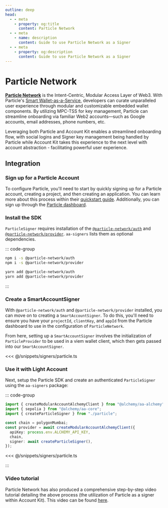 ```yaml
---
outline: deep
head:
  - - meta
    - property: og:title
      content: Particle Network
  - - meta
    - name: description
      content: Guide to use Particle Network as a Signer
  - - meta
    - property: og:description
      content: Guide to use Particle Network as a Signer
---
```


# Particle Network

[**Particle Network**](https://particle.network/) is the Intent-Centric, Modular Access Layer of Web3. With Particle's [Smart Wallet-as-a-Service](https://blog.particle.network/announcing-our-smart-wallet-as-a-service-modular-stack-upgrading-waas-with-erc-4337), developers can curate unparalleled user experience through modular and customizable embedded wallet components. By utilizing MPC-TSS for key management, Particle can streamline onboarding via familiar Web2 accounts—such as Google accounts, email addresses, phone numbers, etc.

Leveraging both Particle and Account Kit enables a streamlined onboarding flow, with social logins and Signer key management being handled by Particle while Account Kit takes this experience to the next level with account abstraction - facilitating powerful user experience.

## Integration

### Sign up for a Particle Account

To configure Particle, you'll need to start by quickly signing up for a Particle account, creating a project, and then creating an application. You can learn more about this process within their [quickstart guide](https://docs.particle.network/getting-started/dashboard/manage-projects). Additionally, you can sign up through the [Particle dashboard](https://dashboard.particle.network/#/login).

### Install the SDK

`ParticleSigner` requires installation of the [`@particle-network/auth`](https://docs.particle.network/developers/auth-service/sdks/web) and [`@particle-network/provider`](https://docs.particle.network/developers/auth-service/sdks/web). `aa-signers` lists them as optional dependencies.

::: code-group

```bash [npm]
npm i -s @particle-network/auth
npm i -s @particle-network/provider
```

```bash [yarn]
yarn add @particle-network/auth
yarn add @particle-network/provider
```

:::

### Create a SmartAccountSigner

With `@particle-network/auth` and `@particle-network/provider` installed, you can move on to creating a `SmartAccountSigner`. To do this, you'll need to ensure you have your `projectId`, `clientKey`, and `appId` from the Particle dashboard to use in the configuration of `ParticleNetwork`.

From here, setting up a `SmartAccountSigner` involves the initialization of `ParticleProvider` to be used in a viem wallet client, which then gets passed into our `SmartAccountSigner`.

<<< @/snippets/signers/particle.ts

### Use it with Light Account

Next, setup the Particle SDK and create an authenticated `ParticleSigner` using the `aa-signers` package:

::: code-group

```ts [example.ts]
import { createModularAccountAlchemyClient } from "@alchemy/aa-alchemy";
import { sepolia } from "@alchemy/aa-core";
import { createParticleSigner } from "./particle";

const chain = polygonMumbai;
const provider = await createModularAccountAlchemyClient({
  apiKey: process.env.ALCHEMY_API_KEY,
  chain,
  signer: await createParticleSigner(),
});
```

<<< @/snippets/signers/particle.ts

:::

### Video tutorial

Particle Network has also produced a comprehensive step-by-step video tutorial detailing the above process (the utilization of Particle as a signer within Account Kit). This video can be found [here](https://twitter.com/TABASCOweb3/status/1715034613184147721).
